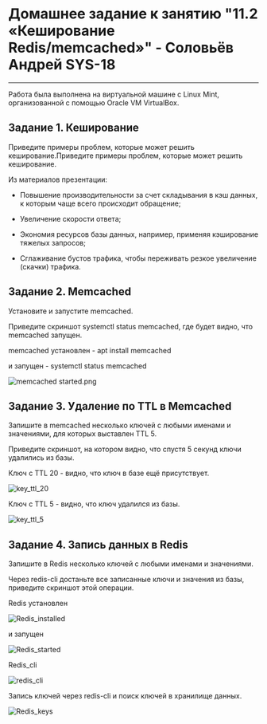 

# Домашнее задание к занятию "11.2 «Кеширование Redis/memcached»" - Соловьёв Андрей SYS-18

---

Работа была выполнена на виртуальной машине с Linux Mint, организованной с помощью Oracle VM VirtualBox.



## Задание 1. Кеширование

Приведите примеры проблем, которые может решить кеширование.Приведите примеры проблем, которые может решить кеширование.


Из материалов презентации:

- Повышение производительности за счет складывания в кэш данных, к которым чаще всего происходит обращение;

- Увеличение скорости ответа;

- Экономия ресурсов базы данных, например, применяя кэширование тяжелых запросов;

- Сглаживание бустов трафика, чтобы переживать резкое увеличение (скачки) трафика.



## Задание 2. Memcached

Установите и запустите memcached.

Приведите скриншот systemctl status memcached, где будет видно, что memcached запущен.


memcached установлен  -  apt install memcached

и запущен - systemctl status memcached

![memcached started.png](https://github.com/Andrewsolo1969/9-03-hw/blob/main/img/memcached_started.png)


## Задание 3. Удаление по TTL в Memcached

Запишите в memcached несколько ключей с любыми именами и значениями, для которых выставлен TTL 5.

Приведите скриншот, на котором видно, что спустя 5 секунд ключи удалились из базы.

Ключ с TTL 20 - видно, что ключ в базе ещё присутствует.


![key_ttl_20](https://github.com/Andrewsolo1969/9-03-hw/blob/main/img/key_ttl_20.png)


Ключ с TTL 5 - видно, что ключ удалился из базы.


![key_ttl_5](https://github.com/Andrewsolo1969/9-03-hw/blob/main/img/key_ttl_5.png)



## Задание 4. Запись данных в Redis

Запишите в Redis несколько ключей с любыми именами и значениями.

Через redis-cli достаньте все записанные ключи и значения из базы, приведите скриншот этой операции.

Redis установлен 


![Redis_installed](https://github.com/Andrewsolo1969/9-03-hw/blob/main/img/Redis_installed.png)


и запущен


![Redis_started](https://github.com/Andrewsolo1969/9-03-hw/blob/main/img/Redis_started.png)


Redis_cli

![redis_cli](https://github.com/Andrewsolo1969/9-03-hw/blob/main/img/redis_cli.png)


Запись ключей через redis-cli и поиск ключей в хранилище данных.

![Redis_keys](https://github.com/Andrewsolo1969/9-03-hw/blob/main/img/Redis_keys.png)












 
